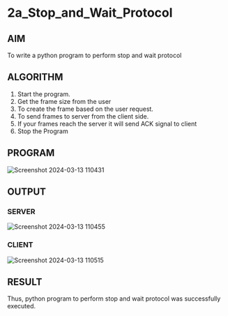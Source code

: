# 2a_Stop_and_Wait_Protocol
## AIM 
To write a python program to perform stop and wait protocol
## ALGORITHM
1. Start the program.
2. Get the frame size from the user
3. To create the frame based on the user request.
4. To send frames to server from the client side. 
5. If your frames reach the server it will send ACK signal to client
6. Stop the Program
## PROGRAM
![Screenshot 2024-03-13 110431](https://github.com/gowshik145/2a_Stop_and_Wait_Protocol/assets/155086127/371fd98d-4e9c-427e-a390-ecfe10b021f7)

## OUTPUT
### SERVER
![Screenshot 2024-03-13 110455](https://github.com/gowshik145/2a_Stop_and_Wait_Protocol/assets/155086127/dff6dcd5-c01e-4f24-8b80-ddf0bc430d98)
### CLIENT
![Screenshot 2024-03-13 110515](https://github.com/gowshik145/2a_Stop_and_Wait_Protocol/assets/155086127/bee76ce2-5a41-4535-8982-977422780e55)

## RESULT
Thus, python program to perform stop and wait protocol was successfully executed.
